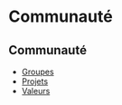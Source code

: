 # Communauté

## Communauté

- [Groupes](groups/index.mdx)
- [Projets](projects/index.mdx)
- [Valeurs](values/index.mdx)
